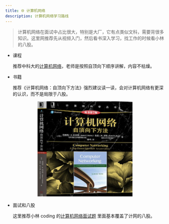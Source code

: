 ```yaml
---
title: 🌐 计算机网络
description: 计算机网络学习路线
---
```


> 计算机网络在面试中占比很大，特别是大厂，它有点类似文科，需要背很多知识。这里网推荐先从视频入门，然后看书深入学习，找工作的时候看小林的八股。

- 课程

  推荐中科大的[计算机网络](https://www.bilibili.com/video/BV1JV411t7ow/?spm_id_from=333.337.search-card.all.click)，老师是按照自顶向下顺序讲解，内容不枯燥。

- 书籍

  推荐《计算机网络：自顶向下方法》强烈建议读一读，会对计算机网络有更深的认识，而不是局限于八股。

<div align="center">
    <img src="/src/assets/network_top_down_approach.jpg" alt="计算机网络自顶向下" width="300" height="300">
</div>

- 面试和八股

  这里推荐小林 coding 的[计算机网络面试题](https://xiaolincoding.com/network/) 里面基本覆盖了计网的八股。
